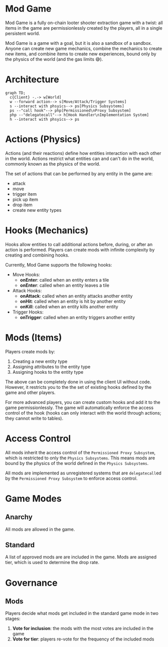 # Mod Game

Mod Game is a fully on-chain looter shooter extraction game with a twist: all items in the game are permissionlessly created by the players, all in a single persistent world.

Mod Game is a game with a goal, but it is also a sandbox of a sandbox. Anyone can create new game mechanics, combine the mechanics to create new items, and combine items to create new experiences, bound only by the physics of the world (and the gas limits 😅).

# Architecture

```mermaid
graph TD;
  c{Client} -.-> w[World]
  w --forward action--> s[Move/Attack/Trigger Systems]
  s --interact with phsyics--> ps[Physics Subsystems]
  ps --"call hook"--> php[Permissioned\nProxy Subsystem]
  php --"delegatecall"--> h[Hook Handler\nImplementation System]
  h --interact with phsyics--> ps
```

# Actions (Physics)

Actions (and their reactions) define how entities interaction with each other in the world. Actions restrict what entities can and can't do in the world, commonly known as the physics of the world.

The set of actions that can be performed by any entity in the game are:

- attack
- move
- trigger item
- pick up item
- drop item
- create new entity types

# Hooks (Mechanics)

Hooks allow entities to call additional actions before, during, or after an action is performed. Players can create mods with infinite complexity by creating and combining hooks.

Currently, Mod Game supports the following hooks:

- Move Hooks:
  - **onEnter**: called when an entity enters a tile
  - **onEnter**: called when an entity leaves a tile
- Attack Hooks:
  - **onAttack**: called when an entity attacks another entity
  - **onHit**: called when an entity is hit by another entity
  - **onKill**: called when an entity kills another entity
- Trigger Hooks:
  - **onTrigger**: called when an entity triggers another entity

# Mods (Items)

Players create mods by:

1. Creating a new entity type
2. Assigning attributes to the entity type
3. Assigning hooks to the entity type

The above can be completely done in using the client UI without code. However, it restricts you to the the set of existing hooks defined by the game and other players.

For more advanced players, you can create custom hooks and add it to the game permissionlessly. The game will automatically enforce the access control of the hook (hooks can only interact with the world through actions; they cannot write to tables).

# Access Control

All mods inherit the access control of the `Permissioned Proxy Subsystem`, which is restricted to only the `Physics Subsystems`. This means mods are bound by the physics of the world defined in the `Physics Subsystems`.

All mods are implemented as unregistered systems that are `delegatecall`ed by the `Permissioned Proxy Subsystem` to enforce access control.

# Game Modes

## Anarchy

All mods are allowed in the game.

## Standard

A list of approved mods are are included in the game. Mods are assigned tier, which is used to determine the drop rate.

# Governance

## Mods

Players decide what mods get included in the standard game mode in two stages:

1. **Vote for inclusion**: the mods with the most votes are included in the game
2. **Vote for tier**: players re-vote for the frequency of the included mods

